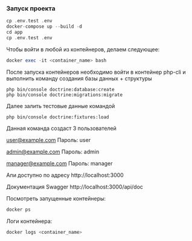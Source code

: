 ### Запуск проекта

```php
cp .env.test .env
docker-compose up --build -d
cd app
cp .env.test .env
```

Чтобы войти в любой из контейнеров, делаем следующее:
```php
docker exec -it <container_name> bash
```
После запуска контейнеров необходимо войти в контейнер php-cli
и выполнить команду создания базы данных + структуры

```
php bin/console doctrine:database:create
php bin/console doctrine:migrations:migrate
```

Далее залить тестовые данные командой
```
php bin/console doctrine:fixtures:load
```

Данная команда создаст 3 пользователей

user@example.com
Пароль: user

admin@example.com
Пароль: admin

manager@example.com
Пароль: manager

Апи доступно по адресу
http://localhost:3000

Документация Swagger
http://localhost:3000/api/doc


Посмотреть запущенные контейнеры:
```php
docker ps
```

Логи контейнера:
```php
docker logs <container_name>
```